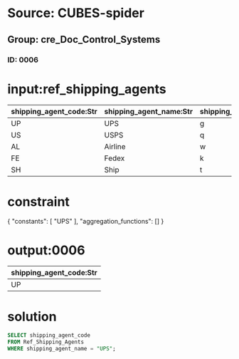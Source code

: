 # Source: CUBES-spider
## Group: cre_Doc_Control_Systems
### ID: 0006

# input:ref_shipping_agents

| shipping_agent_code:Str | shipping_agent_name:Str | shipping_agent_description:Str |
|---|---|---|
| UP | UPS | g |
| US | USPS | q |
| AL | Airline | w |
| FE | Fedex | k |
| SH | Ship | t |

# constraint

{
  "constants": [
    "UPS"
  ],
  "aggregation_functions": []
}

# output:0006

| shipping_agent_code:Str |
|---|
| UP |

# solution

```sql
SELECT shipping_agent_code
FROM Ref_Shipping_Agents
WHERE shipping_agent_name = "UPS";
```
